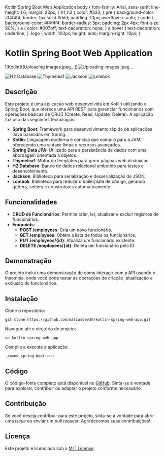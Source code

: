   Kotlin Spring Boot Web Application body { font-family: Arial, sans-serif; line-height: 1.6; margin: 20px; } h1, h2 { color: #333; } pre { background-color: #f4f4f4; border: 1px solid #ddd; padding: 10px; overflow-x: auto; } code { background-color: #f4f4f4; border-radius: 3px; padding: 2px 4px; font-size: 90%; } a { color: #007bff; text-decoration: none; } a:hover { text-decoration: underline; } .logo { width: 100px; height: auto; margin-right: 10px; }

Kotlin Spring Boot Web Application
==================================

![Kotlin]([Uploading images.jpeg…])![Uploading images.jpeg…]()

![H2 Database](https://h2database.com/html/images/h2.png) 
![Thymeleaf](https://www.thymeleaf.org/img/thymeleaf_logo.png) 
![Jackson](https://www.baeldung.com/wp-content/uploads/2019/10/JSON-Jackson.png) 
![Lombok](https://projectlombok.org/images/lombok.png)


Descrição
---------

Este projeto é uma aplicação web desenvolvida em Kotlin utilizando o Spring Boot, que oferece uma API REST para gerenciar funcionários com operações básicas de CRUD (Create, Read, Update, Delete). A aplicação faz uso das seguintes tecnologias:

*   **Spring Boot**: Framework para desenvolvimento rápido de aplicações Java baseadas em Spring.
*   **Kotlin**: Linguagem moderna e concisa que compila para a JVM, oferecendo uma sintaxe limpa e recursos avançados.
*   **Spring Data JPA**: Utilizado para a persistência de dados com uma abordagem orientada a objetos.
*   **Thymeleaf**: Motor de templates para gerar páginas web dinâmicas.
*   **H2 Database**: Banco de dados relacional embutido para testes e desenvolvimento.
*   **Jackson**: Biblioteca para serialização e desserialização de JSON.
*   **Lombok**: Biblioteca para reduzir o boilerplate de código, gerando getters, setters e construtores automaticamente.

Funcionalidades
---------------

*   **CRUD de Funcionários**: Permite criar, ler, atualizar e excluir registros de funcionários.
*   **Endpoints**:
    *   **POST /employees**: Cria um novo funcionário.
    *   **GET /employees**: Obtém a lista de todos os funcionários.
    *   **PUT /employees/{id}**: Atualiza um funcionário existente.
    *   **DELETE /employees/{id}**: Deleta um funcionário pelo ID.

Demonstração
------------

O projeto inclui uma demonstração de como interagir com a API usando o Insomnia, onde você pode testar as operações de criação, atualização e exclusão de funcionários.

Instalação
----------

Clone o repositório:

    git clone https://github.com/matiasdev30/kotlin-spring-web-app.git

Navegue até o diretório do projeto:

    cd kotlin-spring-web-app

Compile e execute a aplicação:

    ./mvnw spring-boot:run

Código
------

O código-fonte completo está disponível no [GitHub](https://github.com/matiasdev30/kotlin-spring-web-app). Sinta-se à vontade para explorar, contribuir ou adaptar o projeto conforme necessário.

Contribuição
------------

Se você deseja contribuir para este projeto, sinta-se à vontade para abrir uma _issue_ ou enviar um _pull request_. Agradecemos suas contribuições!

Licença
-------

Este projeto é licenciado sob a [MIT License](https://opensource.org/licenses/MIT).
